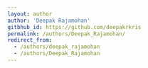 ```yaml
---
layout: author
author: 'Deepak Rajamohan'
gitbhub_id: https://github.com/deepakrkris
permalink: /authors/Deepak_Rajamohan/
redirect_from:
  - /authors/deepak_rajamohan
  - /authors/Deepak_Rajamohan
---
```

